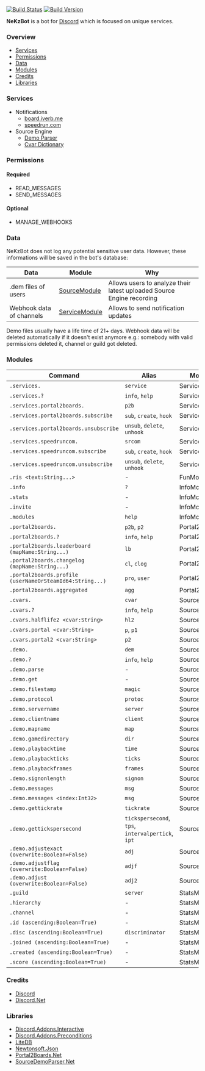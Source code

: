 [![Build Status](https://travis-ci.org/NeKzor/NeKzBot.svg?branch=master)](https://travis-ci.org/NeKzor/NeKzBot)
[![Build Version](https://img.shields.io/badge/version-v2.0-brightgreen.svg)](https://github.com/NeKzor/NeKzBot/projects/2)

**NeKzBot** is a bot for [Discord](https://discordapp.com) which is focused on unique services.

### Overview
* [Services](#services)
* [Permissions](#permissions)
* [Data](#data)
* [Modules](#modules)
* [Credits](#credits)
* [Libraries](#libraries)

### Services
* Notifications
  * [board.iverb.me](https://board.iverb.me)
  * [speedrun.com](https://speedrun.com)
* Source Engine
  * [Demo Parser](https://github.com/NeKzor/SourceDemoParser.Net)
  * [Cvar Dictionary](https://github.com/NeKzor/NeKzBot/tree/master/src/gen)

### Permissions
#### Required
* READ_MESSAGES
* SEND_MESSAGES

#### Optional
* MANAGE_WEBHOOKS

### Data
NeKzBot does not log any potential sensitive user data. However, these informations will be saved in the bot's database:

| Data | Module | Why |
| --- | --- | --- |
| .dem files of users | [SourceModule](https://github.com/NeKzor/NeKzBot/blob/master/src/NeKzBot/Services/SourceDemoService.cs#L86) | Allows users to analyze their latest uploaded Source Engine recording |
| Webhook data of channels | [ServiceModule](https://github.com/NeKzor/NeKzBot/blob/master/src/NeKzBot/Services/Notifications/NotificationService.cs#L88) | Allows to send notification updates |

Demo files usually have a life time of 21+ days. Webhook data will be deleted automatically if it doesn't
exist anymore e.g.: somebody with valid permissions deleted it, channel or guild got deleted.

### Modules

| Command | Alias | Module |
| --- | --- | --- |
| `.services.` | `service` | ServiceModule |
| `.services.?` | `info`, `help` | ServiceModule |
| `.services.portal2boards.` | `p2b` | ServiceModule |
| `.services.portal2boards.subscribe` | `sub`, `create`, `hook` | ServiceModule |
| `.services.portal2boards.unsubscribe` | `unsub`, `delete`, `unhook` | ServiceModule |
| `.services.speedruncom.` | `srcom` | ServiceModule |
| `.services.speedruncom.subscribe` | `sub`, `create`, `hook` | ServiceModule |
| `.services.speedruncom.unsubscribe` | `unsub`, `delete`, `unhook` | ServiceModule |
| `.ris <text:String...>` | - | FunModule |
| `.info` | `?` | InfoModule |
| `.stats` | - | InfoModule |
| `.invite` | - | InfoModule |
| `.modules` | `help` | InfoModule |
| `.portal2boards.` | `p2b`, `p2` | Portal2Module |
| `.portal2boards.?` | `info`, `help` | Portal2Module |
| `.portal2boards.leaderboard (mapName:String...)` | `lb` | Portal2Module |
| `.portal2boards.changelog (mapName:String...)` | `cl`, `clog` | Portal2Module |
| `.portal2boards.profile (userNameOrSteamId64:String...)` | `pro`, `user` | Portal2Module |
| `.portal2boards.aggregated` | `agg` | Portal2Module |
| `.cvars.` | `cvar` | SourceModule |
| `.cvars.?` | `info`, `help` | SourceModule |
| `.cvars.halflife2 <cvar:String>` | `hl2` | SourceModule |
| `.cvars.portal <cvar:String>` | `p`, `p1` | SourceModule |
| `.cvars.portal2 <cvar:String>` | `p2` | SourceModule |
| `.demo.` | `dem` | SourceModule |
| `.demo.?` | `info`, `help` | SourceModule |
| `.demo.parse` | - | SourceModule |
| `.demo.get` | - | SourceModule |
| `.demo.filestamp` | `magic` | SourceModule |
| `.demo.protocol` | `protoc` | SourceModule |
| `.demo.servername` | `server` | SourceModule |
| `.demo.clientname` | `client` | SourceModule |
| `.demo.mapname` | `map` | SourceModule |
| `.demo.gamedirectory` | `dir` | SourceModule |
| `.demo.playbacktime` | `time` | SourceModule |
| `.demo.playbackticks` | `ticks` | SourceModule |
| `.demo.playbackframes` | `frames` | SourceModule |
| `.demo.signonlength` | `signon` | SourceModule |
| `.demo.messages` | `msg` | SourceModule |
| `.demo.messages <index:Int32>` | `msg` | SourceModule |
| `.demo.gettickrate` | `tickrate` | SourceModule |
| `.demo.gettickspersecond` | `tickspersecond`, `tps`, `intervalpertick`, `ipt` | SourceModule |
| `.demo.adjustexact (overwrite:Boolean=False)` | `adj` | SourceModule |
| `.demo.adjustflag (overwrite:Boolean=False)` | `adjf` | SourceModule |
| `.demo.adjust (overwrite:Boolean=False)` | `adj2` | SourceModule |
| `.guild` | `server` | StatsModule |
| `.hierarchy` | - | StatsModule |
| `.channel` | - | StatsModule |
| `.id (ascending:Boolean=True)` | - | StatsModule |
| `.disc (ascending:Boolean=True)` | `discriminator` | StatsModule |
| `.joined (ascending:Boolean=True)` | - | StatsModule |
| `.created (ascending:Boolean=True)` | - | StatsModule |
| `.score (ascending:Boolean=True)` | - | StatsModule |

### Credits
* [Discord](https://discordapp.com/developers)
* [Discord.Net](https://github.com/RogueException/Discord.Net)

### Libraries
* [Discord.Addons.Interactive](https://github.com/foxbot/Discord.Addons.Interactive)
* [Discord.Addons.Preconditions](https://github.com/Joe4evr/Discord.Addons/tree/master/src/Discord.Addons.Preconditions)
* [LiteDB](https://github.com/mbdavid/LiteDB)
* [Newtonsoft.Json](https://github.com/JamesNK/Newtonsoft.Json)
* [Portal2Boards.Net](https://github.com/NeKzor/Portal2Boards.Net)
* [SourceDemoParser.Net](https://github.com/NeKzor/SourceDemoParser.Net)